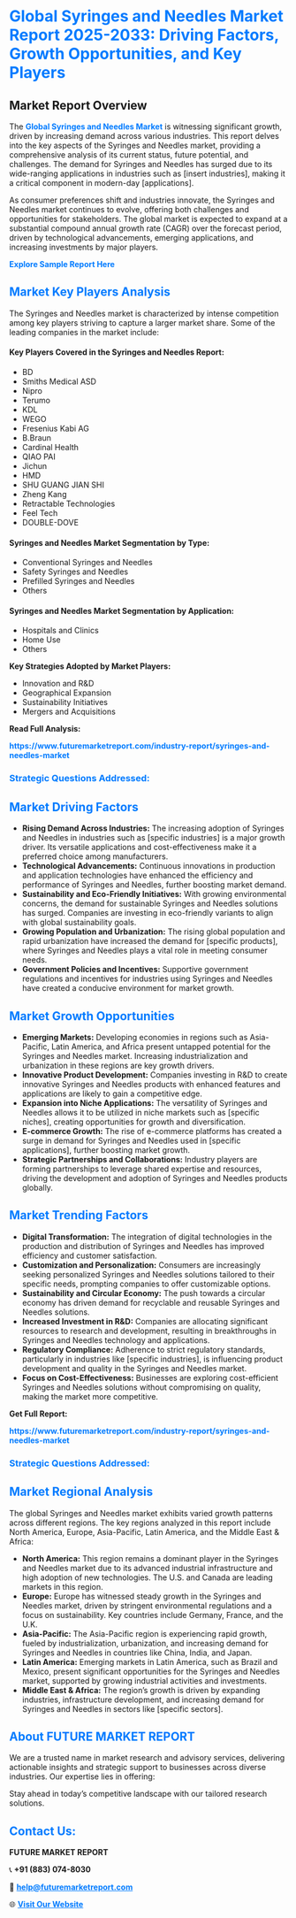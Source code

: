 <h1 style="color: #007BFF;">Global Syringes and Needles Market Report 2025-2033: Driving Factors, Growth Opportunities, and Key Players</h1>

<section id="overview">
<h2>Market Report Overview</h2>
<p>The <a href="https://www.futuremarketreport.com/industry-report/syringes-and-needles-market" style="color: #007BFF; text-decoration: none;"><strong>Global Syringes and Needles Market</strong></a> is witnessing significant growth, driven by increasing demand across various industries. This report delves into the key aspects of the Syringes and Needles market, providing a comprehensive analysis of its current status, future potential, and challenges. The demand for Syringes and Needles has surged due to its wide-ranging applications in industries such as [insert industries], making it a critical component in modern-day [applications].</p>
<p>As consumer preferences shift and industries innovate, the Syringes and Needles market continues to evolve, offering both challenges and opportunities for stakeholders. The global market is expected to expand at a substantial compound annual growth rate (CAGR) over the forecast period, driven by technological advancements, emerging applications, and increasing investments by major players.</p>
</section>

<section id="overview">
<p><a href="https://www.futuremarketreport.com/request-sample/reportId=79999" style="color: #007BFF; text-decoration: none;"><strong>Explore Sample Report Here</strong></a></p>
</section>

<section id="key-players">
<h2 style="color: #007BFF;">Market Key Players Analysis</h2>
<p>The Syringes and Needles market is characterized by intense competition among key players striving to capture a larger market share. Some of the leading companies in the market include:</p>
<h4>Key Players Covered in the Syringes and Needles Report:</h4>
<ul><li>BD</li><li>Smiths Medical ASD</li><li>Nipro</li><li>Terumo</li><li>KDL</li><li>WEGO</li><li>Fresenius Kabi AG</li><li>B.Braun</li><li>Cardinal Health</li><li>QIAO PAI</li><li>Jichun</li><li>HMD</li><li>SHU GUANG JIAN SHI</li><li>Zheng Kang</li><li>Retractable Technologies</li><li>Feel Tech</li><li>DOUBLE-DOVE</li></ul>
<h4>Syringes and Needles Market Segmentation by Type:</h4>
<ul><li>Conventional Syringes and Needles</li><li>Safety Syringes and Needles</li><li>Prefilled Syringes and Needles</li><li>Others</li></ul>

<h4>Syringes and Needles Market Segmentation by Application:</h4>
<ul><li>Hospitals and Clinics</li><li>Home Use</li><li>Others</li></ul>
<p><strong>Key Strategies Adopted by Market Players:</strong></p>
<ul>
<li>Innovation and R&D</li>
<li>Geographical Expansion</li>
<li>Sustainability Initiatives</li>
<li>Mergers and Acquisitions</li>
</ul>
</section>

<section>
<p><strong>Read Full Analysis: </strong></p><a href="https://www.futuremarketreport.com/industry-report/syringes-and-needles-market" style="color: #007BFF; text-decoration: none;"><strong>https://www.futuremarketreport.com/industry-report/syringes-and-needles-market</strong></a>
<h3 style="color: #007BFF;">Strategic Questions Addressed:</h3>
</section>

<section id="driving-factors">
<h2 style="color: #007BFF;">Market Driving Factors</h2>
<ul>
<li><strong>Rising Demand Across Industries:</strong> The increasing adoption of Syringes and Needles in industries such as [specific industries] is a major growth driver. Its versatile applications and cost-effectiveness make it a preferred choice among manufacturers.</li>
<li><strong>Technological Advancements:</strong> Continuous innovations in production and application technologies have enhanced the efficiency and performance of Syringes and Needles, further boosting market demand.</li>
<li><strong>Sustainability and Eco-Friendly Initiatives:</strong> With growing environmental concerns, the demand for sustainable Syringes and Needles solutions has surged. Companies are investing in eco-friendly variants to align with global sustainability goals.</li>
<li><strong>Growing Population and Urbanization:</strong> The rising global population and rapid urbanization have increased the demand for [specific products], where Syringes and Needles plays a vital role in meeting consumer needs.</li>
<li><strong>Government Policies and Incentives:</strong> Supportive government regulations and incentives for industries using Syringes and Needles have created a conducive environment for market growth.</li>
</ul>
</section>

<section id="growth-opportunities">
<h2 style="color: #007BFF;">Market Growth Opportunities</h2>
<ul>
<li><strong>Emerging Markets:</strong> Developing economies in regions such as Asia-Pacific, Latin America, and Africa present untapped potential for the Syringes and Needles market. Increasing industrialization and urbanization in these regions are key growth drivers.</li>
<li><strong>Innovative Product Development:</strong> Companies investing in R&D to create innovative Syringes and Needles products with enhanced features and applications are likely to gain a competitive edge.</li>
<li><strong>Expansion into Niche Applications:</strong> The versatility of Syringes and Needles allows it to be utilized in niche markets such as [specific niches], creating opportunities for growth and diversification.</li>
<li><strong>E-commerce Growth:</strong> The rise of e-commerce platforms has created a surge in demand for Syringes and Needles used in [specific applications], further boosting market growth.</li>
<li><strong>Strategic Partnerships and Collaborations:</strong> Industry players are forming partnerships to leverage shared expertise and resources, driving the development and adoption of Syringes and Needles products globally.</li>
</ul>
</section>

<section id="trending-factors">
<h2 style="color: #007BFF;">Market Trending Factors</h2>
<ul>
<li><strong>Digital Transformation:</strong> The integration of digital technologies in the production and distribution of Syringes and Needles has improved efficiency and customer satisfaction.</li>
<li><strong>Customization and Personalization:</strong> Consumers are increasingly seeking personalized Syringes and Needles solutions tailored to their specific needs, prompting companies to offer customizable options.</li>
<li><strong>Sustainability and Circular Economy:</strong> The push towards a circular economy has driven demand for recyclable and reusable Syringes and Needles solutions.</li>
<li><strong>Increased Investment in R&D:</strong> Companies are allocating significant resources to research and development, resulting in breakthroughs in Syringes and Needles technology and applications.</li>
<li><strong>Regulatory Compliance:</strong> Adherence to strict regulatory standards, particularly in industries like [specific industries], is influencing product development and quality in the Syringes and Needles market.</li>
<li><strong>Focus on Cost-Effectiveness:</strong> Businesses are exploring cost-efficient Syringes and Needles solutions without compromising on quality, making the market more competitive.</li>
</ul>
</section>

<section>
<p><strong>Get Full Report: </strong></p><a href="https://www.futuremarketreport.com/industry-report/syringes-and-needles-market" style="color: #007BFF; text-decoration: none;"><strong>https://www.futuremarketreport.com/industry-report/syringes-and-needles-market</strong></a>
<h3 style="color: #007BFF;">Strategic Questions Addressed:</h3>
</section>


<section id="regional-analysis">
<h2 style="color: #007BFF;">Market Regional Analysis</h2>
<p>The global Syringes and Needles market exhibits varied growth patterns across different regions. The key regions analyzed in this report include North America, Europe, Asia-Pacific, Latin America, and the Middle East & Africa:</p>
<ul>
<li><strong>North America:</strong> This region remains a dominant player in the Syringes and Needles market due to its advanced industrial infrastructure and high adoption of new technologies. The U.S. and Canada are leading markets in this region.</li>
<li><strong>Europe:</strong> Europe has witnessed steady growth in the Syringes and Needles market, driven by stringent environmental regulations and a focus on sustainability. Key countries include Germany, France, and the U.K.</li>
<li><strong>Asia-Pacific:</strong> The Asia-Pacific region is experiencing rapid growth, fueled by industrialization, urbanization, and increasing demand for Syringes and Needles in countries like China, India, and Japan.</li>
<li><strong>Latin America:</strong> Emerging markets in Latin America, such as Brazil and Mexico, present significant opportunities for the Syringes and Needles market, supported by growing industrial activities and investments.</li>
<li><strong>Middle East & Africa:</strong> The region’s growth is driven by expanding industries, infrastructure development, and increasing demand for Syringes and Needles in sectors like [specific sectors].</li>
</ul>
</section>

<footer>
<h2 style="color: #007BFF;">About FUTURE MARKET REPORT</h2>
<p>We are a trusted name in market research and advisory services, delivering actionable insights and strategic support to businesses across diverse industries. Our expertise lies in offering:</p>

<p>Stay ahead in today’s competitive landscape with our tailored research solutions.</p>

<h2 style="color: #007BFF;">Contact Us:</h2>
<p><strong>FUTURE MARKET REPORT</strong></p>
<p>📞 <strong>+91 (883) 074-8030</strong></p>
<p>📧 <strong><a href="mailto:help@futuremarketreport.com" style="color: #007BFF;">help@futuremarketreport.com</a></strong></p>
<p>🌐 <strong><a href="https://www.futuremarketreport.com/" style="color: #007BFF;">Visit Our Website</a></strong></p>
</footer>
